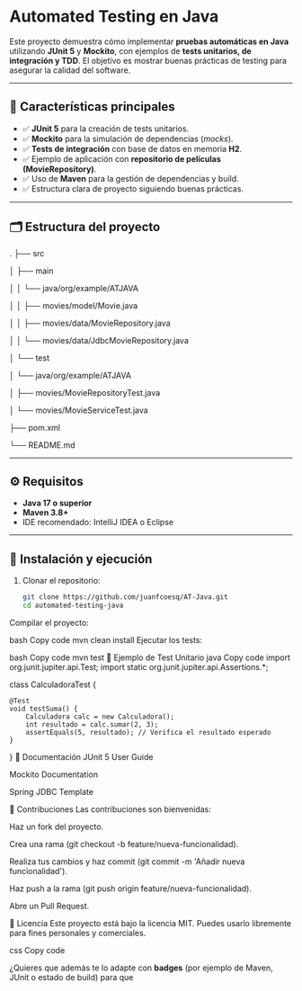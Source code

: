 # Automated Testing en Java

Este proyecto demuestra cómo implementar **pruebas automáticas en Java** utilizando **JUnit 5** y **Mockito**, con ejemplos de **tests unitarios, de integración y TDD**. El objetivo es mostrar buenas prácticas de testing para asegurar la calidad del software.

---

## 📌 Características principales
- ✅ **JUnit 5** para la creación de tests unitarios.  
- ✅ **Mockito** para la simulación de dependencias (*mocks*).  
- ✅ **Tests de integración** con base de datos en memoria **H2**.  
- ✅ Ejemplo de aplicación con **repositorio de películas (MovieRepository)**.  
- ✅ Uso de **Maven** para la gestión de dependencias y build.  
- ✅ Estructura clara de proyecto siguiendo buenas prácticas.  

---

## 🗂️ Estructura del proyecto
.
├── src

│ ├── main

│ │ └── java/org/example/ATJAVA

│ │ ├── movies/model/Movie.java

│ │ ├── movies/data/MovieRepository.java

│ │ └── movies/data/JdbcMovieRepository.java

│ └── test

│ └── java/org/example/ATJAVA

│ ├── movies/MovieRepositoryTest.java

│ └── movies/MovieServiceTest.java

├── pom.xml

└── README.md

---

## ⚙️ Requisitos
- **Java 17 o superior**  
- **Maven 3.8+**  
- IDE recomendado: IntelliJ IDEA o Eclipse  

---

## 🚀 Instalación y ejecución
1. Clonar el repositorio:
   ```bash
   git clone https://github.com/juanfcoesq/AT-Java.git
   cd automated-testing-java
Compilar el proyecto:

bash
Copy code
mvn clean install
Ejecutar los tests:

bash
Copy code
mvn test
🧪 Ejemplo de Test Unitario
java
Copy code
import org.junit.jupiter.api.Test;
import static org.junit.jupiter.api.Assertions.*;

class CalculadoraTest {

    @Test
    void testSuma() {
        Calculadora calc = new Calculadora();
        int resultado = calc.sumar(2, 3);
        assertEquals(5, resultado); // Verifica el resultado esperado
    }
}
📖 Documentación
JUnit 5 User Guide

Mockito Documentation

Spring JDBC Template

🤝 Contribuciones
Las contribuciones son bienvenidas:

Haz un fork del proyecto.

Crea una rama (git checkout -b feature/nueva-funcionalidad).

Realiza tus cambios y haz commit (git commit -m 'Añadir nueva funcionalidad').

Haz push a la rama (git push origin feature/nueva-funcionalidad).

Abre un Pull Request.

📜 Licencia
Este proyecto está bajo la licencia MIT. Puedes usarlo libremente para fines personales y comerciales.

css
Copy code

¿Quieres que además te lo adapte con **badges** (por ejemplo de Maven, JUnit o estado de build) para que
